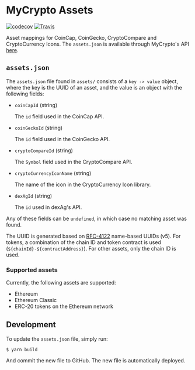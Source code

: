 # MyCrypto Assets

[![codecov](https://codecov.io/gh/MyCryptoHQ/assets/branch/master/graph/badge.svg)](https://codecov.io/gh/MyCryptoHQ/assets)
[![Travis](https://travis-ci.com/MyCryptoHQ/assets.svg?branch=master)](https://travis-ci.com/MyCryptoHQ/assets)

Asset mappings for CoinCap, CoinGecko, CryptoCompare and CryptoCurrency Icons. The `assets.json` is available through MyCrypto's API [here](https://price.mycryptoapi.com/).

## `assets.json`

The `assets.json` file found in `assets/` consists of a `key -> value` object, where the key is the UUID of an asset, and the value is an object with the following fields:

* `coinCapId` (string)

  The `id` field used in the CoinCap API.
  
* `coinGeckoId` (string)

  The `id` field used in the CoinGecko API.

* `cryptoCompareId` (string)
  
  The `Symbol` field used in the CryptoCompare API.
  
* `cryptoCurrencyIconName` (string)

  The name of the icon in the CryptoCurrency Icon library.

* `dexAgId` (string)

  The `id` used in dexAg's API.

Any of these fields can be `undefined`, in which case no matching asset was found.

The UUID is generated based on [RFC-4122](https://tools.ietf.org/html/rfc4122#section-4.3) name-based UUIDs (v5). For tokens, a combination of the chain ID and token contract is used (`${chainId}-${contractAddress}`). For other assets, only the chain ID is used.

### Supported assets

Currently, the following assets are supported:

* Ethereum
* Ethereum Classic
* ERC-20 tokens on the Ethereum network

## Development

To update the `assets.json` file, simply run:

```
$ yarn build
```

And commit the new file to GitHub. The new file is automatically deployed.
